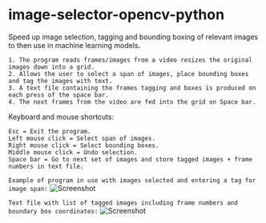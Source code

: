 # image-selector-opencv-python

Speed up image selection, tagging and bounding boxing of relevant images to then use in machine learning models.
```
1. The program reads frames/images from a video resizes the original images down into a grid.
2. Allows the user to select a span of images, place bounding boxes and tag the images with text. 
3. A text file containing the frames tagging and boxes is produced on each press of the space bar.
4. The next frames from the video are fed into the grid on Space bar.
```
Keyboard and mouse shortcuts:
```
Esc = Exit the program.
Left mouse click = Select span of images.
Right mouse click = Select bounding boxes.
Middle mouse click = Undo selection.
Space bar = Go to next set of images and store tagged images + frame numbers in text file.
```

```Example of program in use with images selected and entering a tag for image span:```
![Screenshot](https://github.com/LeeWannacott/image-selector-opencv-python/blob/master/Example_of_use.png)

```Text file with list of tagged images including frame numbers and boundary box coordinates:```
![Screenshot](https://github.com/LeeWannacott/image-selector-opencv-python/blob/master/List_of_tagged_images.png)


